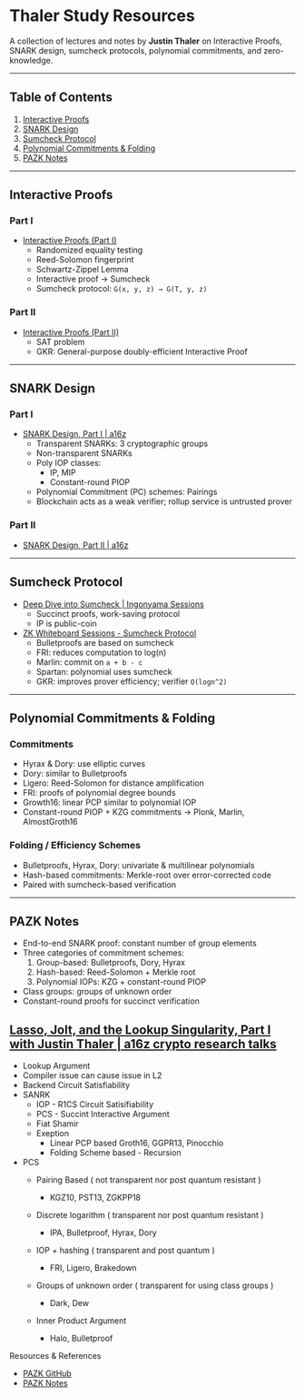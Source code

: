 # Thaler Study Resources

A collection of lectures and notes by **Justin Thaler** on Interactive Proofs, SNARK design, sumcheck protocols, polynomial commitments, and zero-knowledge.

---

## Table of Contents

1. [Interactive Proofs](#interactive-proofs)
2. [SNARK Design](#snark-design)
3. [Sumcheck Protocol](#sumcheck-protocol)
4. [Polynomial Commitments &amp; Folding](#polynomial-commitments--folding)
5. [PAZK Notes](#pazk-notes)

---

## Interactive Proofs

### Part I

- [Interactive Proofs (Part I)](https://youtu.be/2XrOdfYviwA)
  - Randomized equality testing
  - Reed-Solomon fingerprint
  - Schwartz-Zippel Lemma
  - Interactive proof → Sumcheck
  - Sumcheck protocol: `G(x, y, z) → G(T, y, z)`

### Part II

- [Interactive Proofs (Part II)](https://www.youtube.com/watch?v=w-6R3TxJ5dw)
  - SAT problem
  - GKR: General-purpose doubly-efficient Interactive Proof

---

## SNARK Design

### Part I

- [SNARK Design, Part I | a16z](https://youtu.be/tg6lKPdR_e4)
  - Transparent SNARKs: 3 cryptographic groups
  - Non-transparent SNARKs
  - Poly IOP classes:
    - IP, MIP
    - Constant-round PIOP
  - Polynomial Commitment (PC) schemes: Pairings
  - Blockchain acts as a weak verifier; rollup service is untrusted prover

### Part II

- [SNARK Design, Part II | a16z](https://www.youtube.com/watch?v=cMAI7g3UcoI&t=1s)

---

## Sumcheck Protocol

- [Deep Dive into Sumcheck | Ingonyama Sessions](https://www.youtube.com/watch?v=uFhppTJfjiY)
  - Succinct proofs, work-saving protocol
  - IP is public-coin
- [ZK Whiteboard Sessions - Sumcheck Protocol](https://www.youtube.com/watch?v=gfy8rotcas4)
  - Bulletproofs are based on sumcheck
  - FRI: reduces computation to log(n)
  - Marlin: commit on `a + b - c`
  - Spartan: polynomial uses sumcheck
  - GKR: improves prover efficiency; verifier `O(logn^2)`

---

## Polynomial Commitments & Folding

### Commitments

- Hyrax & Dory: use elliptic curves
- Dory: similar to Bulletproofs
- Ligero: Reed-Solomon for distance amplification
- FRI: proofs of polynomial degree bounds
- Growth16: linear PCP similar to polynomial IOP
- Constant-round PIOP + KZG commitments → Plonk, Marlin, AlmostGroth16

### Folding / Efficiency Schemes

- Bulletproofs, Hyrax, Dory: univariate & multilinear polynomials
- Hash-based commitments: Merkle-root over error-corrected code
- Paired with sumcheck-based verification

---

## PAZK Notes

- End-to-end SNARK proof: constant number of group elements
- Three categories of commitment schemes:
  1. Group-based: Bulletproofs, Dory, Hyrax
  2. Hash-based: Reed-Solomon + Merkle root
  3. Polynomial IOPs: KZG + constant-round PIOP
- Class groups: groups of unknown order
- Constant-round proofs for succinct verification

## [Lasso, Jolt, and the Lookup Singularity, Part I with Justin Thaler | a16z crypto research talks](https://www.youtube.com/watch?v=aEiHLORcDq4)

- Lookup Argument
- Compiler issue can cause issue in L2
- Backend Circuit Satisfiability
- SANRK
  - IOP - R1CS Circuit Satisifiability
  - PCS - Succint Interactive Argument
  - Fiat Shamir
  - Exeption
    - Linear PCP based Groth16, GGPR13, Pinocchio
    - Folding Scheme based - Recursion
- PCS
  - Pairing Based ( not transparent nor post quantum resistant )

    - KGZ10, PST13, ZGKPP18
  - Discrete logarithm ( transparent nor post quantum resistant )

    - IPA, Bulletproof, Hyrax, Dory
  - IOP + hashing ( transparent and post quantum )

    - FRI, Ligero, Brakedown
  - Groups of unknown order ( transparent for using class groups )

    - Dark, Dew
  - Inner Product Argument

    - Halo, Bulletproof

Resources & References

- [PAZK GitHub](https://github.com/thor314/pazk)
- [PAZK Notes](https://github.com/SuccinctPaul/pazk-notes)
